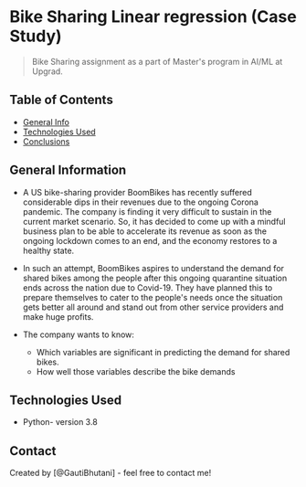 # Bike Sharing Linear regression (Case Study)
> Bike Sharing assignment as a part of Master's program in AI/ML at Upgrad. 


## Table of Contents
* [General Info](#general-information)
* [Technologies Used](#technologies-used)
* [Conclusions](#conclusions)

<!-- You can include any other section that is pertinent to your problem -->

## General Information
- A US bike-sharing provider BoomBikes has recently suffered considerable dips in their revenues due to the ongoing Corona pandemic. The company is finding it very difficult to sustain in the current market scenario. So, it has decided to come up with a mindful business plan to be able to accelerate its revenue as soon as the ongoing lockdown comes to an end, and the economy restores to a healthy state.

- In such an attempt, BoomBikes aspires to understand the demand for shared bikes among the people after this ongoing quarantine situation ends across the nation due to Covid-19. They have planned this to prepare themselves to cater to the people's needs once the situation gets better all around and stand out from other service providers and make huge profits.

- The company wants to know:

	-  Which variables are significant in predicting the demand for shared bikes.
	-  How well those variables describe the bike demands



<!-- You don't have to answer all the questions - just the ones relevant to your project. -->
## Technologies Used
- Python- version 3.8




## Contact
Created by [@GautiBhutani] - feel free to contact me!


